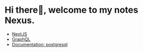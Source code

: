 # Hi there👋, welcome to my notes Nexus.

- [NextJS](./NextJS.md)
- [GraphQL](./Rest-GraphQL.md)
- [Documentation: postgresql](./Documentation/postgresql-16-A4.pdf)
